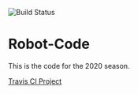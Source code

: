 ![Build Status](https://travis-ci.com/Team2550/Robot-Code.svg?branch=testbed)
# Robot-Code
This is the code for the 2020 season.

[Travis CI Project](https://travis-ci.com/Team2550/Robot-Code/branches)
